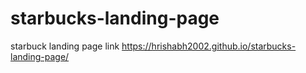 ﻿# starbucks-landing-page
starbuck landing page link https://hrishabh2002.github.io/starbucks-landing-page/
